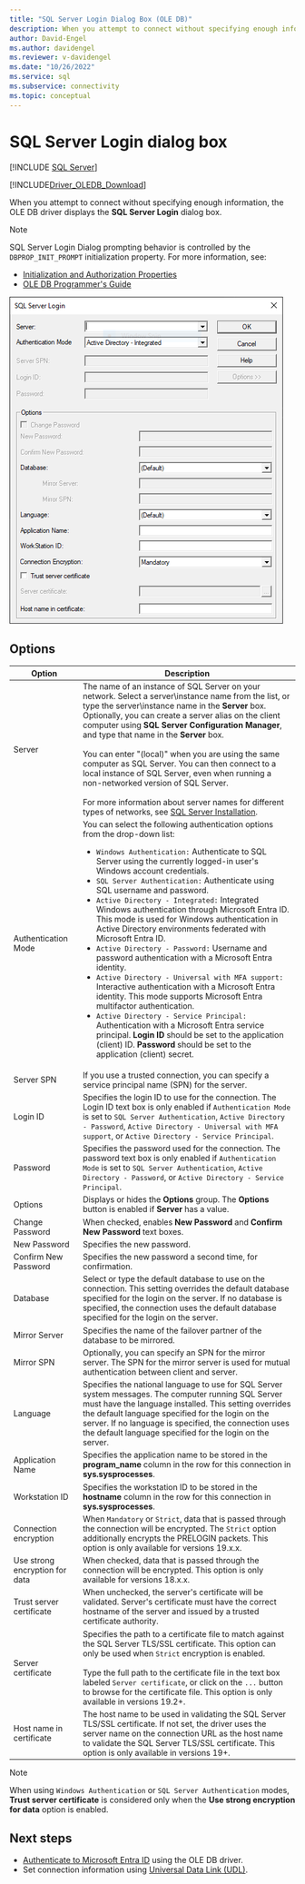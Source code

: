 ```yaml
---
title: "SQL Server Login Dialog Box (OLE DB)"
description: When you attempt to connect without specifying enough information, the OLE DB Driver for SQL Server prompts you with the SQL Server Login dialog box.
author: David-Engel
ms.author: davidengel
ms.reviewer: v-davidengel
ms.date: "10/26/2022"
ms.service: sql
ms.subservice: connectivity
ms.topic: conceptual
---
```

# SQL Server Login dialog box
[!INCLUDE [SQL Server](../../../includes/applies-to-version/sql-asdb-asdbmi-asa-pdw.md)]

[!INCLUDE[Driver_OLEDB_Download](../../../includes/driver_oledb_download.md)]

When you attempt to connect without specifying enough information, the OLE DB driver displays the **SQL Server Login** dialog box.

> [!NOTE]  
> SQL Server Login Dialog prompting behavior is controlled by the `DBPROP_INIT_PROMPT` initialization property. For more information, see:
> - [Initialization and Authorization Properties](../ole-db-data-source-objects/initialization-and-authorization-properties.md)
> - [OLE DB Programmer's Guide](/previous-versions/windows/desktop/ms714342(v=vs.85))

![Screenshot of SQL Server Login Dialog Box](../media/sql-server-login-dialog.png)

## Options
|Option|Description|
|---   |---        |
|Server|The name of an instance of SQL Server on your network. Select a server\instance name from the list, or type the server\instance name in the **Server** box. Optionally, you can create a server alias on the client computer using **SQL Server Configuration Manager**, and type that name in the **Server** box. <br/><br/>You can enter "(local)" when you are using the same computer as SQL Server. You can then connect to a local instance of SQL Server, even when running a non-networked version of SQL Server.<br/><br/>For more information about server names for different types of networks, see [SQL Server Installation](../../../database-engine/install-windows/install-sql-server.md).|
| Authentication Mode | You can select the following authentication options from the drop-down list:<br/><ul><li>`Windows Authentication:` Authenticate to SQL Server using the currently logged-in user's Windows account credentials. </li><li>`SQL Server Authentication:` Authenticate using SQL username and password. </li><li>`Active Directory - Integrated:` Integrated Windows authentication through Microsoft Entra ID. This mode is used for Windows authentication in Active Directory environments federated with Microsoft Entra ID.</li><li>`Active Directory - Password:` Username and password authentication with a Microsoft Entra identity. </li><li>`Active Directory - Universal with MFA support:` Interactive authentication with a Microsoft Entra identity. This mode supports Microsoft Entra multifactor authentication. </li><li>`Active Directory - Service Principal:` Authentication with a Microsoft Entra service principal. **Login ID** should be set to the application (client) ID. **Password** should be set to the application (client) secret. </li></ul>|
|Server SPN|If you use a trusted connection, you can specify a service principal name (SPN) for the server.|
|Login ID|Specifies the login ID to use for the connection. The Login ID text box is only enabled if `Authentication Mode` is set to `SQL Server Authentication`, `Active Directory - Password`, `Active Directory - Universal with MFA support`, or `Active Directory - Service Principal`.|
|Password|Specifies the password used for the connection. The password text box is only enabled if `Authentication Mode` is set to `SQL Server Authentication`, `Active Directory - Password`, or `Active Directory - Service Principal`.|
|Options|Displays or hides the **Options** group. The **Options** button is enabled if **Server** has a value.|
|Change Password|When checked, enables **New Password** and **Confirm New Password** text boxes.|
|New Password|Specifies the new password.|
|Confirm New Password|Specifies the new password a second time, for confirmation.|
|Database|Select or type the default database to use on the connection. This setting overrides the default database specified for the login on the server. If no database is specified, the connection uses the default database specified for the login on the server.|
|Mirror Server|Specifies the name of the failover partner of the database to be mirrored.|
|Mirror SPN|Optionally, you can specify an SPN for the mirror server. The SPN for the mirror server is used for mutual authentication between client and server.|
|Language|Specifies the national language to use for SQL Server system messages. The computer running SQL Server must have the language installed. This setting overrides the default language specified for the login on the server. If no language is specified, the connection uses the default language specified for the login on the server.|
|Application Name|Specifies the application name to be stored in the **program_name** column in the row for this connection in **sys.sysprocesses**.|
|Workstation ID|Specifies the workstation ID to be stored in the **hostname** column in the row for this connection in **sys.sysprocesses**.|
|Connection encryption|When `Mandatory` or `Strict`, data that is passed through the connection will be encrypted. The `Strict` option additionally encrypts the PRELOGIN packets. This option is only available for versions 19.x.x.|
|Use strong encryption for data|When checked, data that is passed through the connection will be encrypted. This option is only available for versions 18.x.x.|
|Trust server certificate|When unchecked, the server's certificate will be validated. Server's certificate must have the correct hostname of the server and issued by a trusted certificate authority.|
|Server certificate|Specifies the path to a certificate file to match against the SQL Server TLS/SSL certificate. This option can only be used when `Strict` encryption is enabled.<br/><br/>Type the full path to the certificate file in the text box labeled `Server certificate`, or click on the `...` button to browse for the certificate file. This option is only available in versions 19.2+.|
|Host name in certificate|The host name to be used in validating the SQL Server TLS/SSL certificate. If not set, the driver uses the server name on the connection URL as the host name to validate the SQL Server TLS/SSL certificate. This option is only available in versions 19+.|

> [!NOTE]  
> When using `Windows Authentication` or `SQL Server Authentication` modes, **Trust server certificate** is considered only when the **Use strong encryption for data** option is enabled.

## Next steps
- [Authenticate to Microsoft Entra ID](../features/using-azure-active-directory.md) using the OLE DB driver.
- Set connection information using [Universal Data Link (UDL)](data-link-pages.md).
